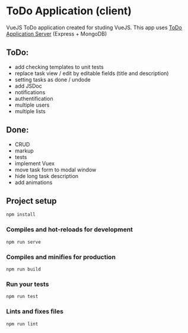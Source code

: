 # ToDo Application (client)

VueJS ToDo application created for studing VueJS.
This app uses [ToDo Application Server](https://github.com/ArtemGrachov/todo-node) (Express + MongoDB)

## ToDo:
* add checking templates to unit tests
* replace task view / edit by editable fields (title and description)
* setting tasks as done / undode
* add JSDoc
* notifications
* authentification
* multiple users
* multiple lists

## Done:
* CRUD
* markup
* tests
* implement Vuex
* move task form to modal window
* hide long task description
* add animations

## Project setup
```
npm install
```

### Compiles and hot-reloads for development
```
npm run serve
```

### Compiles and minifies for production
```
npm run build
```

### Run your tests
```
npm run test
```

### Lints and fixes files
```
npm run lint
```
